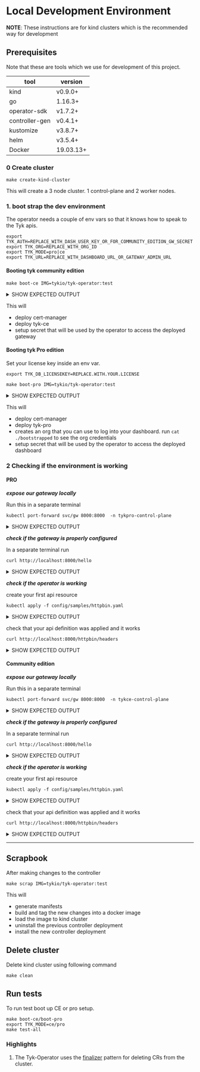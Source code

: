 # Local Development Environment

__NOTE__: These instructions are for kind clusters which is the recommended way
for development

## Prerequisites

Note that these are tools which we use for development of this project.

| tool | version|
|-------|---------|
| kind | v0.9.0+ |
|go |1.16.3+|
| operator-sdk| v1.7.2+ |
|controller-gen | v0.4.1+|
| kustomize |v3.8.7+|
| helm|v3.5.4+|
| Docker| 19.03.13+|


### 0 Create cluster

```shell
make create-kind-cluster
```

This will create a 3 node cluster. 1 control-plane and 2 worker nodes.

### 1. boot strap the dev environment

The operator needs a couple of env vars so that it knows how to speak to the Tyk apis.

```shell
export TYK_AUTH=REPLACE_WITH_DASH_USER_KEY_OR_FOR_COMMUNITY_EDITION_GW_SECRET
export TYK_ORG=REPLACE_WITH_ORG_ID
export TYK_MODE=pro|ce
export TYK_URL=REPLACE_WITH_DASHBOARD_URL_OR_GATEWAY_ADMIN_URL
```

#### Booting tyk community edition

```shell
make boot-ce IMG=tykio/tyk-operator:test
```
<details><summary>SHOW EXPECTED OUTPUT</summary>
<p>
<pre>
===> installing cert-manager
kubectl apply --validate=false -f https://github.com/jetstack/cert-manager/releases/download/v1.0.4/cert-manager.yaml
customresourcedefinition.apiextensions.k8s.io/certificaterequests.cert-manager.io created
customresourcedefinition.apiextensions.k8s.io/certificates.cert-manager.io created
customresourcedefinition.apiextensions.k8s.io/challenges.acme.cert-manager.io created
customresourcedefinition.apiextensions.k8s.io/clusterissuers.cert-manager.io created
customresourcedefinition.apiextensions.k8s.io/issuers.cert-manager.io created
customresourcedefinition.apiextensions.k8s.io/orders.acme.cert-manager.io created
namespace/cert-manager created
serviceaccount/cert-manager-cainjector created
serviceaccount/cert-manager created
serviceaccount/cert-manager-webhook created
clusterrole.rbac.authorization.k8s.io/cert-manager-cainjector created
clusterrole.rbac.authorization.k8s.io/cert-manager-controller-issuers created
clusterrole.rbac.authorization.k8s.io/cert-manager-controller-clusterissuers created
clusterrole.rbac.authorization.k8s.io/cert-manager-controller-certificates created
clusterrole.rbac.authorization.k8s.io/cert-manager-controller-orders created
clusterrole.rbac.authorization.k8s.io/cert-manager-controller-challenges created
clusterrole.rbac.authorization.k8s.io/cert-manager-controller-ingress-shim created
clusterrole.rbac.authorization.k8s.io/cert-manager-view created
clusterrole.rbac.authorization.k8s.io/cert-manager-edit created
clusterrolebinding.rbac.authorization.k8s.io/cert-manager-cainjector created
clusterrolebinding.rbac.authorization.k8s.io/cert-manager-controller-issuers created
clusterrolebinding.rbac.authorization.k8s.io/cert-manager-controller-clusterissuers created
clusterrolebinding.rbac.authorization.k8s.io/cert-manager-controller-certificates created
clusterrolebinding.rbac.authorization.k8s.io/cert-manager-controller-orders created
clusterrolebinding.rbac.authorization.k8s.io/cert-manager-controller-challenges created
clusterrolebinding.rbac.authorization.k8s.io/cert-manager-controller-ingress-shim created
role.rbac.authorization.k8s.io/cert-manager-cainjector:leaderelection created
role.rbac.authorization.k8s.io/cert-manager:leaderelection created
role.rbac.authorization.k8s.io/cert-manager-webhook:dynamic-serving created
rolebinding.rbac.authorization.k8s.io/cert-manager-cainjector:leaderelection created
rolebinding.rbac.authorization.k8s.io/cert-manager:leaderelection created
rolebinding.rbac.authorization.k8s.io/cert-manager-webhook:dynamic-serving created
service/cert-manager created
service/cert-manager-webhook created
deployment.apps/cert-manager-cainjector created
deployment.apps/cert-manager created
deployment.apps/cert-manager-webhook created
mutatingwebhookconfiguration.admissionregistration.k8s.io/cert-manager-webhook created
validatingwebhookconfiguration.admissionregistration.k8s.io/cert-manager-webhook created
kubectl rollout status  deployment/cert-manager -n cert-manager
Waiting for deployment "cert-manager" rollout to finish: 0 of 1 updated replicas are available...
deployment "cert-manager" successfully rolled out
kubectl rollout status  deployment/cert-manager-cainjector -n cert-manager
deployment "cert-manager-cainjector" successfully rolled out
kubectl rollout status  deployment/cert-manager-webhook -n cert-manager
Waiting for deployment "cert-manager-webhook" rollout to finish: 0 of 1 updated replicas are available...
deployment "cert-manager-webhook" successfully rolled out
===> installing tyk-ce
sh ./ci/deploy_tyk_ce.sh
creating namespace tykce-control-plane
creating namespace tykce-control-plane
namespace/tykce-control-plane created
deploying gRPC plugin server
service/grpc-plugin created
deployment.apps/grpc-plugin created
Waiting for deployment "grpc-plugin" rollout to finish: 0 out of 1 new replicas have been updated...
Waiting for deployment "grpc-plugin" rollout to finish: 0 of 1 updated replicas are available...
deployment "grpc-plugin" successfully rolled out
deploying databases
deployment.apps/redis created
service/redis created
waiting for redis
Waiting for deployment "redis" rollout to finish: 0 of 1 updated replicas are available...
deployment "redis" successfully rolled out
creating configmaps
configmap/tyk-conf created
deploying gateway
service/tyk created
service/gw created
deployment.apps/tyk created
Waiting for deployment "tyk" rollout to finish: 0 of 1 updated replicas are available...
deployment "tyk" successfully rolled out
gateway logs
time="Nov 27 10:03:01" level=info msg="Tyk API Gateway v3.0.0" prefix=main
time="Nov 27 10:03:01" level=warning msg="Insecure configuration allowed" config.allow_insecure_configs=true prefix=checkup
time="Nov 27 10:03:01" level=info msg="Starting Poller" prefix=host-check-mgr
time="Nov 27 10:03:01" level=info msg="gRPC dispatcher was initialized" prefix=coprocess
time="Nov 27 10:03:01" level=info msg="PIDFile location set to: ./tyk-gateway.pid" prefix=main
time="Nov 27 10:03:01" level=info msg="Initialising Tyk REST API Endpoints" prefix=main
time="Nov 27 10:03:01" level=info msg="--> Standard listener (http)" port=":8001" prefix=main
time="Nov 27 10:03:01" level=info msg="--> [REDIS] Creating single-node client"
time="Nov 27 10:03:01" level=warning msg="Starting HTTP server on:[::]:8001" prefix=main
time="Nov 27 10:03:01" level=info msg="--> Standard listener (http)" port=":8000" prefix=main
time="Nov 27 10:03:01" level=warning msg="Starting HTTP server on:[::]:8000" prefix=main
time="Nov 27 10:03:01" level=info msg="Initialising distributed rate limiter" prefix=main
time="Nov 27 10:03:01" level=info msg="Tyk Gateway started (v3.0.0)" prefix=main
time="Nov 27 10:03:01" level=info msg="--> Listening on address: (open interface)" prefix=main
time="Nov 27 10:03:01" level=info msg="--> Listening on port: 8000" prefix=main
time="Nov 27 10:03:01" level=info msg="--> PID: 1" prefix=main
time="Nov 27 10:03:01" level=info msg="Starting gateway rate limiter notifications..."
time="Nov 27 10:03:01" level=info msg="Loading policies" prefix=main
time="Nov 27 10:03:01" level=info msg="Policies found (1 total):" prefix=main
time="Nov 27 10:03:01" level=info msg=" - default" prefix=main
time="Nov 27 10:03:01" level=info msg="Loading API Specification from apps/app_sample.json"
time="Nov 27 10:03:01" level=info msg="Detected 1 APIs" prefix=main
time="Nov 27 10:03:01" level=info msg="Loading API configurations." prefix=main
time="Nov 27 10:03:01" level=info msg="Tracking hostname" api_name="Tyk Test API" domain="(no host)" prefix=main
time="Nov 27 10:03:01" level=info msg="Initialising Tyk REST API Endpoints" prefix=main
time="Nov 27 10:03:01" level=info msg="API bind on custom port:0" prefix=main
time="Nov 27 10:03:01" level=info msg="Checking security policy: Token" api_id=1 api_name="Tyk Test API" org_id=default
time="Nov 27 10:03:01" level=info msg="API Loaded" api_id=1 api_name="Tyk Test API" org_id=default prefix=gateway server_name=-- user_id=-- user_ip=--
time="Nov 27 10:03:01" level=info msg="Loading uptime tests..." prefix=host-check-mgr
time="Nov 27 10:03:01" level=info msg="Initialised API Definitions" prefix=main
time="Nov 27 10:03:01" level=info msg="API reload complete" prefix=main
time="Nov 27 10:03:01" level=info msg="--> [REDIS] Creating single-node client"
deploying httpbin as mock upstream to default ns
service/httpbin created
deployment.apps/httpbin created
Waiting for deployment "httpbin" rollout to finish: 0 of 1 updated replicas are available...
deployment "httpbin" successfully rolled out
setting operator secrets
sh ./ci/operator_ce_secrets.sh
creating namespace tyk-operator-system
namespace/tyk-operator-system created
secret/tyk-operator-conf created
{
  "TYK_AUTH": "Zm9v",
  "TYK_MODE": "b3Nz",
  "TYK_ORG": "bXlvcmc=",
  "TYK_URL": "aHR0cDovL3R5ay50eWtjZS1jb250cm9sLXBsYW5lLnN2Yy5jbHVzdGVyLmxvY2FsOjgwMDE="
}
CGO_ENABLED=0 GOOS=linux GOARCH=amd64 GO111MODULE=on go build -mod=vendor -a -o manager.linux main.go
docker build -f cross.Dockerfile . -t tykio/tyk-operator:test
Sending build context to Docker daemon  370.3MB
Step 1/5 : FROM gcr.io/distroless/static:nonroot
 ---> aa99000bc55d
Step 2/5 : WORKDIR /
 ---> Using cache
 ---> 2877cb3cb6fe
Step 3/5 : COPY manager.linux manager
 ---> Using cache
 ---> dfd51e339896
Step 4/5 : USER nonroot:nonroot
 ---> Using cache
 ---> 886af638ed5a
Step 5/5 : ENTRYPOINT ["/manager"]
 ---> Using cache
 ---> 34f5baa0810d
Successfully built 34f5baa0810d
Successfully tagged tykio/tyk-operator:test
/Volumes/code/gosrc/bin/controller-gen "crd:trivialVersions=true" rbac:roleName=manager-role webhook paths="./..." output:crd:artifacts:config=config/crd/bases
/Volumes/code/gosrc/bin/kustomize build config/crd > ./helm/crds/crds.yaml
/Volumes/code/gosrc/bin/kustomize build config/helm |go run hack/pre_helm.go > ./helm/templates/all.yaml
===> installing operator with helmr
kind load docker-image tykio/tyk-operator:test
Image: "tykio/tyk-operator:test" with ID "sha256:34f5baa0810d4c04e20d5cfc22265aea6ac510b33ab04022dfb58fe06dbeec20" not yet present on node "kind-worker2", loading...
Image: "tykio/tyk-operator:test" with ID "sha256:34f5baa0810d4c04e20d5cfc22265aea6ac510b33ab04022dfb58fe06dbeec20" not yet present on node "kind-control-plane", loading...
Image: "tykio/tyk-operator:test" with ID "sha256:34f5baa0810d4c04e20d5cfc22265aea6ac510b33ab04022dfb58fe06dbeec20" not yet present on node "kind-worker", loading...
helm install ci ./helm --values ./ci/helm_values.yaml -n tyk-operator-system --wait
NAME: ci
LAST DEPLOYED: Fri Nov 27 13:07:44 2020
NAMESPACE: tyk-operator-system
STATUS: deployed
REVISION: 1
TEST SUITE: None
NOTES:
You have deployed the tyk-operator! See https://github.com/TykTechnologies/tyk-operator for more information.
******** Successful boot strapped ce dev env ************
</pre>
</p>
</details>

This will 
- deploy cert-manager
- deploy tyk-ce
- setup secret that will be used by the operator to access the deployed gateway


#### Booting tyk Pro edition

Set your license key inside an env var.
```
export TYK_DB_LICENSEKEY=REPLACE.WITH.YOUR.LICENSE
```

```shell
make boot-pro IMG=tykio/tyk-operator:test
```

<details><summary>SHOW EXPECTED OUTPUT</summary>
<p>
<pre>
===> installing cert-manager
kubectl apply --validate=false -f https://github.com/jetstack/cert-manager/releases/download/v1.0.4/cert-manager.yaml
customresourcedefinition.apiextensions.k8s.io/certificaterequests.cert-manager.io created
customresourcedefinition.apiextensions.k8s.io/certificates.cert-manager.io created
customresourcedefinition.apiextensions.k8s.io/challenges.acme.cert-manager.io created
customresourcedefinition.apiextensions.k8s.io/clusterissuers.cert-manager.io created
customresourcedefinition.apiextensions.k8s.io/issuers.cert-manager.io created
customresourcedefinition.apiextensions.k8s.io/orders.acme.cert-manager.io created
namespace/cert-manager created
serviceaccount/cert-manager-cainjector created
serviceaccount/cert-manager created
serviceaccount/cert-manager-webhook created
clusterrole.rbac.authorization.k8s.io/cert-manager-cainjector created
clusterrole.rbac.authorization.k8s.io/cert-manager-controller-issuers created
clusterrole.rbac.authorization.k8s.io/cert-manager-controller-clusterissuers created
clusterrole.rbac.authorization.k8s.io/cert-manager-controller-certificates created
clusterrole.rbac.authorization.k8s.io/cert-manager-controller-orders created
clusterrole.rbac.authorization.k8s.io/cert-manager-controller-challenges created
clusterrole.rbac.authorization.k8s.io/cert-manager-controller-ingress-shim created
clusterrole.rbac.authorization.k8s.io/cert-manager-view created
clusterrole.rbac.authorization.k8s.io/cert-manager-edit created
clusterrolebinding.rbac.authorization.k8s.io/cert-manager-cainjector created
clusterrolebinding.rbac.authorization.k8s.io/cert-manager-controller-issuers created
clusterrolebinding.rbac.authorization.k8s.io/cert-manager-controller-clusterissuers created
clusterrolebinding.rbac.authorization.k8s.io/cert-manager-controller-certificates created
clusterrolebinding.rbac.authorization.k8s.io/cert-manager-controller-orders created
clusterrolebinding.rbac.authorization.k8s.io/cert-manager-controller-challenges created
clusterrolebinding.rbac.authorization.k8s.io/cert-manager-controller-ingress-shim created
role.rbac.authorization.k8s.io/cert-manager-cainjector:leaderelection created
role.rbac.authorization.k8s.io/cert-manager:leaderelection created
role.rbac.authorization.k8s.io/cert-manager-webhook:dynamic-serving created
rolebinding.rbac.authorization.k8s.io/cert-manager-cainjector:leaderelection created
rolebinding.rbac.authorization.k8s.io/cert-manager:leaderelection created
rolebinding.rbac.authorization.k8s.io/cert-manager-webhook:dynamic-serving created
service/cert-manager created
service/cert-manager-webhook created
deployment.apps/cert-manager-cainjector created
deployment.apps/cert-manager created
deployment.apps/cert-manager-webhook created
mutatingwebhookconfiguration.admissionregistration.k8s.io/cert-manager-webhook created
validatingwebhookconfiguration.admissionregistration.k8s.io/cert-manager-webhook created
kubectl rollout status  deployment/cert-manager -n cert-manager
Waiting for deployment "cert-manager" rollout to finish: 0 of 1 updated replicas are available...
deployment "cert-manager" successfully rolled out
kubectl rollout status  deployment/cert-manager-cainjector -n cert-manager
Waiting for deployment "cert-manager-cainjector" rollout to finish: 0 of 1 updated replicas are available...
deployment "cert-manager-cainjector" successfully rolled out
kubectl rollout status  deployment/cert-manager-webhook -n cert-manager
deployment "cert-manager-webhook" successfully rolled out
===> installing tyk-pro
sh ./ci/deploy_tyk_pro.sh
creating namespace tykpro-control-plane
creating namespace tykpro-control-plane
namespace/tykpro-control-plane created
deploying gRPC plugin server
service/grpc-plugin created
deployment.apps/grpc-plugin created
Waiting for deployment spec update to be observed...
Waiting for deployment "grpc-plugin" rollout to finish: 0 out of 1 new replicas have been updated...
Waiting for deployment "grpc-plugin" rollout to finish: 0 of 1 updated replicas are available...
deployment "grpc-plugin" successfully rolled out
deploying databases
service/mongo created
deployment.apps/mongo created
deployment.apps/redis created
service/redis created
waiting for redis
Waiting for deployment "redis" rollout to finish: 0 of 1 updated replicas are available...
deployment "redis" successfully rolled out
waiting for mongo
Waiting for deployment "mongo" rollout to finish: 0 of 1 updated replicas are available...
deployment "mongo" successfully rolled out
creating configmaps
configmap/dash-conf created
configmap/tyk-conf created
setting dashboard secrets
secret/dashboard created
service/dashboard created
deployment.apps/dashboard created
Waiting for deployment "dashboard" rollout to finish: 0 out of 1 new replicas have been updated...
Waiting for deployment "dashboard" rollout to finish: 0 of 1 updated replicas are available...
deployment "dashboard" successfully rolled out
deploying gateway
service/tyk created
service/gw created
deployment.apps/tyk created
Waiting for deployment "tyk" rollout to finish: 0 of 1 updated replicas are available...
deployment "tyk" successfully rolled out
dashboard logs
time="Nov 27 09:04:45" level=warning msg="toth/tothic: no TYK_IB_SESSION_SECRET environment variable is set. The default cookie store is not available and any calls will fail. Ignore this warning if you are using a different store."

time="Nov 27 09:04:45" level=info msg="Tyk Analytics Dashboard v3.0.1"
time="Nov 27 09:04:45" level=info msg="Copyright Tyk Technologies Ltd 2020"
time="Nov 27 09:04:45" level=info msg="https://www.tyk.io"
time="Nov 27 09:04:45" level=info msg="Using /etc/tyk-dashboard/dash.json for configuration"
time="Nov 27 09:04:45" level=info msg="Listening on port: 3000"
time="Nov 27 09:04:45" level=info msg="Connecting to MongoDB: [mongo.tykpro-control-plane.svc.cluster.local:27017]"
time="Nov 27 09:04:45" level=info msg="Mongo connection established"
time="Nov 27 09:04:45" level=info msg="Creating new Redis connection pool"
time="Nov 27 09:04:45" level=info msg="--> [REDIS] Creating single-node client"
time="Nov 27 09:04:45" level=info msg="Creating new Redis connection pool"
time="Nov 27 09:04:45" level=info msg="--> [REDIS] Creating single-node client"
time="Nov 27 09:04:45" level=info msg="Creating new Redis connection pool"
time="Nov 27 09:04:45" level=info msg="--> [REDIS] Creating single-node client"
time="Nov 27 09:04:45" level=info msg="Creating new Redis connection pool"
time="Nov 27 09:04:45" level=info msg="--> [REDIS] Creating single-node client"
time="Nov 27 09:04:45" level=info msg="Licensing: Setting new license"
time="Nov 27 09:04:45" level=info msg="Licensing: Registering nodes..."
time="Nov 27 09:04:45" level=info msg="Adding available nodes..."
time="Nov 27 09:04:45" level=info msg="Licensing: Checking capabilities"
time="Nov 27 09:04:45" level=info msg="Audit log is disabled in config"
time="Nov 27 09:04:45" level=info msg="Creating new Redis connection pool"
time="Nov 27 09:04:45" level=info msg="--> [REDIS] Creating single-node client"
time="Nov 27 09:04:45" level=info msg="--> Standard listener (http) for dashboard and API"
time="Nov 27 09:04:45" level=info msg="Starting zeroconf heartbeat"
time="Nov 27 09:04:45" level=info msg="Starting notification handler for gateway cluster"
time="Nov 27 09:04:45" level=info msg="Loading routes..."
time="Nov 27 09:04:45" level=info msg="Creating new Redis connection pool"
time="Nov 27 09:04:45" level=info msg="--> [REDIS] Creating single-node client"
time="Nov 27 09:04:45" level=info msg="Initializing Internal TIB"
time="Nov 27 09:04:45" level=info msg="Initializing Identity Cache" prefix="TIB INITIALIZER"
time="Nov 27 09:04:45" level=info msg="Set DB" prefix="TIB REDIS STORE"
time="Nov 27 09:04:45" level=info msg="Using internal Identity Broker. Routes are loaded and available."
gateway logs
time="Nov 27 09:06:01" level=info msg="Tyk API Gateway v3.0.0" prefix=main
time="Nov 27 09:06:01" level=warning msg="Insecure configuration allowed" config.allow_insecure_configs=true prefix=checkup
time="Nov 27 09:06:01" level=info msg="gRPC dispatcher was initialized" prefix=coprocess
time="Nov 27 09:06:01" level=info msg="PIDFile location set to: ./tyk-gateway.pid" prefix=main
time="Nov 27 09:06:01" level=info msg="Initialising Tyk REST API Endpoints" prefix=main
time="Nov 27 09:06:01" level=info msg="--> Standard listener (http)" port=":8001" prefix=main
time="Nov 27 09:06:01" level=warning msg="Starting HTTP server on:[::]:8001" prefix=main
time="Nov 27 09:06:01" level=info msg="--> Standard listener (http)" port=":8000" prefix=main
time="Nov 27 09:06:01" level=warning msg="Starting HTTP server on:[::]:8000" prefix=main
time="Nov 27 09:06:01" level=info msg="Registering gateway node with Dashboard" prefix=dashboard
time="Nov 27 09:06:01" level=info msg="Starting Poller" prefix=host-check-mgr
time="Nov 27 09:06:01" level=info msg="--> [REDIS] Creating single-node client"
time="Nov 27 09:06:01" level=info msg="--> [REDIS] Creating single-node client"
time="Nov 27 09:06:01" level=info msg="Node Registered" id=0603603a-09fa-40af-64f4-757fd8248cb9 prefix=dashboard
time="Nov 27 09:06:01" level=info msg="Initialising distributed rate limiter" prefix=main
time="Nov 27 09:06:01" level=info msg="Tyk Gateway started (v3.0.0)" prefix=main
time="Nov 27 09:06:01" level=info msg="--> Listening on address: (open interface)" prefix=main
time="Nov 27 09:06:01" level=info msg="--> Listening on port: 8000" prefix=main
time="Nov 27 09:06:01" level=info msg="--> PID: 1" prefix=main
time="Nov 27 09:06:01" level=info msg="Starting gateway rate limiter notifications..."
time="Nov 27 09:06:01" level=info msg="Loading policies" prefix=main
time="Nov 27 09:06:01" level=info msg="Using Policies from Dashboard Service" prefix=main
time="Nov 27 09:06:01" level=info msg="Mutex lock acquired... calling" prefix=policy
time="Nov 27 09:06:01" level=info msg="Calling dashboard service for policy list" prefix=policy
time="Nov 27 09:06:01" level=info msg="Processing policy list" prefix=policy
time="Nov 27 09:06:01" level=info msg="Policies found (0 total):" prefix=main
time="Nov 27 09:06:01" level=info msg="Detected 0 APIs" prefix=main
time="Nov 27 09:06:01" level=warning msg="No API Definitions found, not reloading" prefix=main
deploying httpbin as mock upstream to default ns
service/httpbin created
deployment.apps/httpbin created
Waiting for deployment "httpbin" rollout to finish: 0 of 1 updated replicas are available...
deployment "httpbin" successfully rolled out
===> bootstrapping tyk dashboard (initial org + user)
sh ./ci/bootstrap_org.sh
cat bootstrapped
[Nov 27 09:08:31]  WARN toth/tothic: no TYK_IB_SESSION_SECRET environment variable is set. The default cookie store is not available and any calls will fail. Ignore this warning if you are using a different store.

Loading configuration from /etc/tyk-dashboard/dash.json

*************** ORGANISATIONS ***************
ORG NAME	ORG ID
*********************************************
No organisation is found.

Creating New Organisation
ORG DATA: {"Status":"OK","Message":"Org created","Meta":"5fc0c2103d490400019647fd"}
ORG ID: 5fc0c2103d490400019647fd

Adding New User
USER AUTHENTICATION CODE: 138053dc3fb9414658a3e0d49cd12410
NEW ID: 5fc0c2103d7d1c87e44f14f4

DONE
************************************
Login at http://localhost:3000/
User: crvhlecz9x@default.com
Pass: b3m3vrfb
************************************
===> setting operator dash secrets
sh ./ci/operator_pro_secrets.sh
creating namespace tyk-operator-system
namespace/tyk-operator-system created
secret/tyk-operator-conf created
{
  "TYK_AUTH": "MTM4MDUzZGMzZmI5NDE0NjU4YTNlMGQ0OWNkMTI0MTA=",
  "TYK_MODE": "cHJv",
  "TYK_ORG": "NWZjMGMyMTAzZDQ5MDQwMDAxOTY0N2Zk",
  "TYK_URL": "aHR0cDovL2Rhc2hib2FyZC50eWtwcm8tY29udHJvbC1wbGFuZS5zdmMuY2x1c3Rlci5sb2NhbDozMDAw"
}
CGO_ENABLED=0 GOOS=linux GOARCH=amd64 GO111MODULE=on go build -mod=vendor -a -o manager.linux main.go
docker build -f cross.Dockerfile . -t tykio/tyk-operator:test
Sending build context to Docker daemon  370.3MB
Step 1/5 : FROM gcr.io/distroless/static:nonroot
 ---> aa99000bc55d
Step 2/5 : WORKDIR /
 ---> Using cache
 ---> 2877cb3cb6fe
Step 3/5 : COPY manager.linux manager
 ---> Using cache
 ---> dfd51e339896
Step 4/5 : USER nonroot:nonroot
 ---> Using cache
 ---> 886af638ed5a
Step 5/5 : ENTRYPOINT ["/manager"]
 ---> Using cache
 ---> 34f5baa0810d
Successfully built 34f5baa0810d
Successfully tagged tykio/tyk-operator:test
/Volumes/code/gosrc/bin/controller-gen "crd:trivialVersions=true" rbac:roleName=manager-role webhook paths="./..." output:crd:artifacts:config=config/crd/bases
/Volumes/code/gosrc/bin/kustomize build config/crd > ./helm/crds/crds.yaml
/Volumes/code/gosrc/bin/kustomize build config/helm |go run hack/pre_helm.go > ./helm/templates/all.yaml
===> installing operator with helmr
kind load docker-image tykio/tyk-operator:test
Image: "tykio/tyk-operator:test" with ID "sha256:34f5baa0810d4c04e20d5cfc22265aea6ac510b33ab04022dfb58fe06dbeec20" not yet present on node "kind-worker", loading...
Image: "tykio/tyk-operator:test" with ID "sha256:34f5baa0810d4c04e20d5cfc22265aea6ac510b33ab04022dfb58fe06dbeec20" not yet present on node "kind-worker2", loading...
Image: "tykio/tyk-operator:test" with ID "sha256:34f5baa0810d4c04e20d5cfc22265aea6ac510b33ab04022dfb58fe06dbeec20" not yet present on node "kind-control-plane", loading...
helm install ci ./helm --values ./ci/helm_values.yaml -n tyk-operator-system --wait
NAME: ci
LAST DEPLOYED: Fri Nov 27 12:09:39 2020
NAMESPACE: tyk-operator-system
STATUS: deployed
REVISION: 1
TEST SUITE: None
NOTES:
You have deployed the tyk-operator! See https://github.com/TykTechnologies/tyk-operator for more information.
******** Successful boot strapped pro dev env ************

</pre>
</p>
</details>

This will 
- deploy cert-manager
- deploy tyk-pro
- creates an org that you can use to log into your dashboard. run `cat ./bootstrapped` to see the org credentials
- setup secret that will be used by the operator to access the deployed dashboard


### 2 Checking if the environment is working


#### PRO

***expose our gateway locally***

Run this in a separate terminal

```
kubectl port-forward svc/gw 8000:8000  -n tykpro-control-plane
```
<details><summary>SHOW EXPECTED OUTPUT</summary>
<p>
<pre>
Forwarding from 127.0.0.1:8000 -> 8000
Forwarding from [::1]:8000 -> 8000
</pre>
</p>
</details>

***check if the gateway is properly configured***

In a separate terminal run

```
curl http://localhost:8000/hello
```
<details><summary>SHOW EXPECTED OUTPUT</summary>
<p>
<pre>
{
    "status": "pass",
    "version": "v3.0.0",
    "description": "Tyk GW",
    "details": {
        "dashboard": {
            "status": "pass",
            "componentType": "system",
            "time": "2020-11-27T09:29:09Z"
        },
        "redis": {
            "status": "pass",
            "componentType": "datastore",
            "time": "2020-11-27T09:29:09Z"
        }
    }
}
</pre>
</p>
</details>

***check if the operator is working***

create your first api resource

```
kubectl apply -f config/samples/httpbin.yaml 
```
<details><summary>SHOW EXPECTED OUTPUT</summary>
<p>
<pre>
apidefinition.tyk.tyk.io/httpbin created
</pre>
</p>
</details>

check that your api definition was applied and it works

```
curl http://localhost:8000/httpbin/headers
```
<details><summary>SHOW EXPECTED OUTPUT</summary>
<p>
<pre>
{
  "headers": {
    "Accept": "*/*", 
    "Accept-Encoding": "gzip", 
    "Host": "httpbin.org", 
    "Referer": "", 
    "User-Agent": "Mozilla/5.0 (compatible; MSIE 9.0; Windows NT 6.1; Trident/5.0)", 
    "X-Amzn-Trace-Id": "Root=1-5fc0c7f4-4fe147d429feac260d185764"
  }
}
</pre>
</p>
</details>


#### Community edition

***expose our gateway locally***

Run this in a separate terminal

```
kubectl port-forward svc/gw 8000:8000  -n tykce-control-plane
```
<details><summary>SHOW EXPECTED OUTPUT</summary>
<p>
<pre>
Forwarding from 127.0.0.1:8000 -> 8000
Forwarding from [::1]:8000 -> 8000
</pre>
</p>
</details>

***check if the gateway is properly configured***

In a separate terminal run

```
curl http://localhost:8000/hello
```
<details><summary>SHOW EXPECTED OUTPUT</summary>
<p>
<pre>
{
    "status": "pass",
    "version": "v3.0.0",
    "description": "Tyk GW",
    "details": {
        "redis": {
            "status": "pass",
            "componentType": "datastore",
            "time": "2020-11-27T10:36:19Z"
        }
    }
}
</pre>
</p>
</details>

***check if the operator is working***

create your first api resource

```
kubectl apply -f config/samples/httpbin.yaml 
```
<details><summary>SHOW EXPECTED OUTPUT</summary>
<p>
<pre>
apidefinition.tyk.tyk.io/httpbin created
</pre>
</p>
</details>

check that your api definition was applied and it works

```
curl http://localhost:8000/httpbin/headers
```
<details><summary>SHOW EXPECTED OUTPUT</summary>
<p>
<pre>
{
  "headers": {
    "Accept": "*/*", 
    "Accept-Encoding": "gzip", 
    "Host": "httpbin.org", 
    "Referer": "", 
    "User-Agent": "Mozilla/5.0 (compatible; MSIE 9.0; Windows NT 6.1; Trident/5.0)", 
    "X-Amzn-Trace-Id": "Root=1-5fc0d6e9-1d6ca594424891b803e5260d"
  }
}
</pre>
</p>
</details>

---

## Scrapbook

After making changes to the controller

```
make scrap IMG=tykio/tyk-operator:test
```
This will 

- generate manifests
- build and tag the new changes into a docker image
- load the image to kind cluster
- uninstall the previous controller deployment
- install the new controller  deployment


## Delete cluster

Delete kind cluster using following command

```
make clean
```

## Run tests
To run test boot up CE or pro setup.

```
make boot-ce/boot-pro
export TYK_MODE=ce/pro
make test-all
```



### Highlights

1. The Tyk-Operator uses the [finalizer](https://book.kubebuilder.io/reference/using-finalizers.html) pattern for deleting CRs from the cluster.
